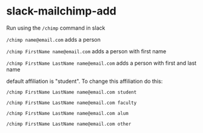 slack-mailchimp-add
=========
Run using the `/chimp` command in slack

`/chimp name@email.com` adds a person

`/chimp FirstName name@email.com` adds a person with first name

`/chimp FirstName LastName name@email.com` adds a person with first and last name


default affiliation is "student".  To change this affiliation do this:

`/chimp FirstName LastName name@email.com student`

`/chimp FirstName LastName name@email.com faculty`

`/chimp FirstName LastName name@email.com alum`

`/chimp FirstName LastName name@email.com other`